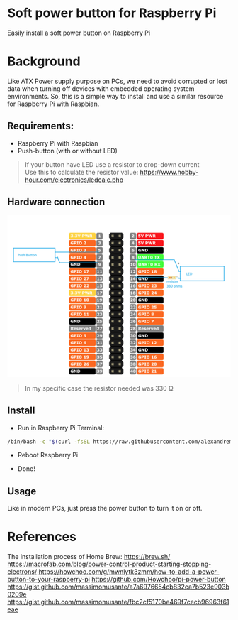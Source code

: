 # Soft power button for Raspberry Pi

Easily install a soft power button on Raspberry Pi

# Background

Like ATX Power supply purpose on PCs, we need to avoid corrupted or lost data when turning off devices with embedded operating system environments.
So, this is a simple way to install and use a similar resource for Raspberry Pi with Raspbian.

## Requirements:
* Raspberry Pi with Raspbian
* Push-button (with or without LED)

>If your button have LED use a resistor to drop-down current  
Use this to calculate the resistor value: https://www.hobby-hour.com/electronics/ledcalc.php

## Hardware connection

![gpio](gpio.jpg)  
>In my specific case the resistor needed was 330 Ω

## Install

* Run in Raspberry Pi Terminal:
```bash
/bin/bash -c "$(curl -fsSL https://raw.githubusercontent.com/alexandremendoncaalvaro/soft-power-button-raspberry/master/install.sh)"
```

* Reboot Raspberry Pi

* Done!

## Usage

Like in modern PCs, just press the power button to turn it on or off.

# References
The installation process of Home Brew: https://brew.sh/
https://macrofab.com/blog/power-control-product-starting-stopping-electrons/
https://howchoo.com/g/mwnlytk3zmm/how-to-add-a-power-button-to-your-raspberry-pi
https://github.com/Howchoo/pi-power-button
https://gist.github.com/massimomusante/a7a6976654cb832ca7b523e903b0209e
https://gist.github.com/massimomusante/fbc2cf5170be469f7cecb96963f61eae
